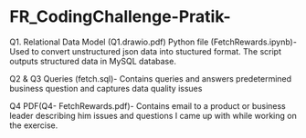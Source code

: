 # FR_CodingChallenge-Pratik-

Q1.
Relational Data Model (Q1.drawio.pdf)
Python file (FetchRewards.ipynb)- Used to convert unstructured json data into stuctured format. The script outputs structured data in MySQL database.

Q2 & Q3
Queries (fetch.sql)- Contains queries and answers predetermined business question and captures data quality issues

Q4
PDF(Q4- FetchRewards.pdf)- Contains email to a product or business leader describing him issues and questions I came up with while working on the exercise.
